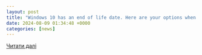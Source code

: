 ```yaml
---
layout: post
title: "Windows 10 has an end of life date. Here are your options when support ends."
date: 2024-08-09 01:34:48 +0000
categories: [news]
---
```


[Читати далі](https://www.washingtonpost.com/technology/2024/08/08/windows-10-end-of-life-microsoft-support-october-2025/)
